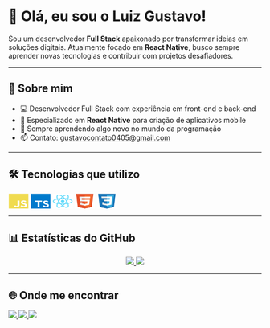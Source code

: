 # 👋 Olá, eu sou o Luiz Gustavo!

Sou um desenvolvedor **Full Stack** apaixonado por transformar ideias em soluções digitais. Atualmente focado em **React Native**, busco sempre aprender novas tecnologias e contribuir com projetos desafiadores.

---

## 🚀 Sobre mim

- 💻 Desenvolvedor Full Stack com experiência em front-end e back-end  
- 📱 Especializado em **React Native** para criação de aplicativos mobile  
- 🌱 Sempre aprendendo algo novo no mundo da programação  
- 📫 Contato: gustavocontato0405@gmail.com

---

## 🛠️ Tecnologias que utilizo

<div style="display: inline_block">
  <img align="center" alt="JavaScript" height="30" width="40" src="https://raw.githubusercontent.com/devicons/devicon/master/icons/javascript/javascript-plain.svg">
  <img align="center" alt="TypeScript" height="30" width="40" src="https://raw.githubusercontent.com/devicons/devicon/master/icons/typescript/typescript-plain.svg">
  <img align="center" alt="React" height="30" width="40" src="https://raw.githubusercontent.com/devicons/devicon/master/icons/react/react-original.svg">
  <img align="center" alt="HTML" height="30" width="40" src="https://raw.githubusercontent.com/devicons/devicon/master/icons/html5/html5-original.svg">
  <img align="center" alt="CSS" height="30" width="40" src="https://raw.githubusercontent.com/devicons/devicon/master/icons/css3/css3-original.svg">
</div>

---

## 📊 Estatísticas do GitHub

<div align="center">
  <a href="https://github.com/lgpobr8">
    <img height="180em" src="https://github-readme-stats.vercel.app/api?username=lgpobr8&show_icons=true&theme=dracula&include_all_commits=true&count_private=true"/>
    <img height="180em" src="https://github-readme-stats.vercel.app/api/top-langs/?username=lgpobr8&layout=compact&langs_count=7&theme=dracula"/>
  </a>
</div>

---

## 🌐 Onde me encontrar

<div>
  <a href="https://www.instagram.com/luizgpoliveira/" target="_blank">
    <img src="https://img.shields.io/badge/-Instagram-%23E4405F?style=for-the-badge&logo=instagram&logoColor=white">
  </a>
  <a href="mailto:gustavocontato0405@gmail.com" target="_blank">
    <img src="https://img.shields.io/badge/-Gmail-%23333?style=for-the-badge&logo=gmail&logoColor=white">
  </a>
  <a href="https://www.linkedin.com/in/luizgpoliveira/" target="_blank">
    <img src="https://img.shields.io/badge/-LinkedIn-%230077B5?style=for-the-badge&logo=linkedin&logoColor=white">
  </a>
</div>
